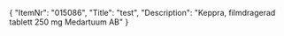 {
  "ItemNr": "015086",
  "Title": "test",
  "Description": "Keppra, filmdragerad tablett 250 mg Medartuum AB"
}